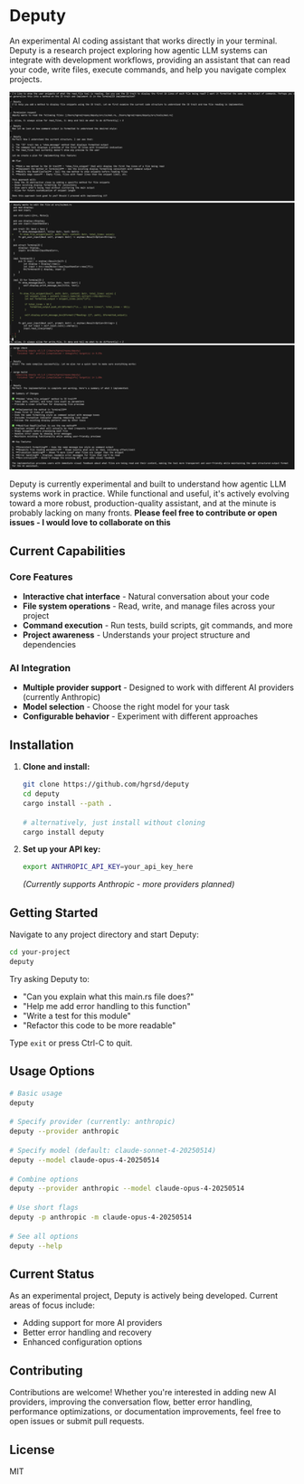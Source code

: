 # Deputy

An experimental AI coding assistant that works directly in your terminal. Deputy is a research project exploring how agentic LLM systems can integrate with development workflows, providing an assistant that can read your code, write files, execute commands, and help you navigate complex projects.

![](assets/e1.png)
![](assets/e2.png)
![](assets/e3.png)

Deputy is currently experimental and built to understand how agentic LLM systems work in practice. While functional and useful, it's actively evolving toward a more robust, production-quality assistant, and at the minute is probably lacking on many fronts. **Please feel free to contribute or open issues - I would love to collaborate on this**


## Current Capabilities

### Core Features
- **Interactive chat interface** - Natural conversation about your code
- **File system operations** - Read, write, and manage files across your project
- **Command execution** - Run tests, build scripts, git commands, and more
- **Project awareness** - Understands your project structure and dependencies

### AI Integration
- **Multiple provider support** - Designed to work with different AI providers (currently Anthropic)
- **Model selection** - Choose the right model for your task
- **Configurable behavior** - Experiment with different approaches

## Installation

1. **Clone and install:**
   ```bash
   git clone https://github.com/hgrsd/deputy
   cd deputy
   cargo install --path .

   # alternatively, just install without cloning
   cargo install deputy
   ```

2. **Set up your API key:**
   ```bash
   export ANTHROPIC_API_KEY=your_api_key_here
   ```
   *(Currently supports Anthropic - more providers planned)*

## Getting Started

Navigate to any project directory and start Deputy:

```bash
cd your-project
deputy
```

Try asking Deputy to:
- "Can you explain what this main.rs file does?"
- "Help me add error handling to this function"
- "Write a test for this module"
- "Refactor this code to be more readable"

Type `exit` or press Ctrl-C to quit.

## Usage Options

```bash
# Basic usage
deputy

# Specify provider (currently: anthropic)
deputy --provider anthropic

# Specify model (default: claude-sonnet-4-20250514)
deputy --model claude-opus-4-20250514

# Combine options
deputy --provider anthropic --model claude-opus-4-20250514

# Use short flags
deputy -p anthropic -m claude-opus-4-20250514

# See all options
deputy --help
```

## Current Status

As an experimental project, Deputy is actively being developed. Current areas of focus include:
- Adding support for more AI providers
- Better error handling and recovery
- Enhanced configuration options

## Contributing

Contributions are welcome! Whether you're interested in adding new AI providers, improving the conversation flow, better error handling, performance optimizations, or documentation improvements, feel free to open issues or submit pull requests.

## License

MIT
